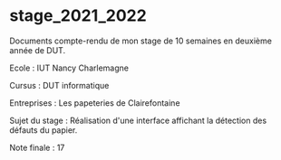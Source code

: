 # stage_2021_2022

Documents compte-rendu de mon stage de 10 semaines en deuxième année de DUT.

Ecole : IUT Nancy Charlemagne

Cursus : DUT informatique

Entreprises : Les papeteries de Clairefontaine

Sujet du stage : Réalisation d'une interface affichant la détection des défauts du papier.

Note finale : 17
